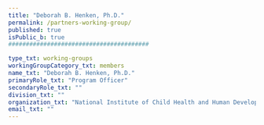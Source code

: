 ```yaml
---
title: "Deborah B. Henken, Ph.D."
permalink: /partners-working-group/
published: true
isPublic_b: true
########################################

type_txt: working-groups
workingGroupCategory_txt: members
name_txt: "Deborah B. Henken, Ph.D."
primaryRole_txt: "Program Officer"
secondaryRole_txt: ""
division_txt: ""
organization_txt: "National Institute of Child Health and Human Development (NICHD)"
email_txt: ""
---
```

